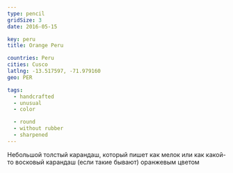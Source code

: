 ```yaml
---
type: pencil
gridSize: 3
date: 2016-05-15

key: peru
title: Orange Peru

countries: Peru
cities: Cusco
latlng: -13.517597, -71.979160
geo: PER

tags:
  - handcrafted
  - unusual
  - color

  - round
  - without rubber
  - sharpened
---
```


Небольшой толстый карандаш, который пишет как мелок или как какой-то восковый карандаш (если такие бывают) оранжевым цветом
